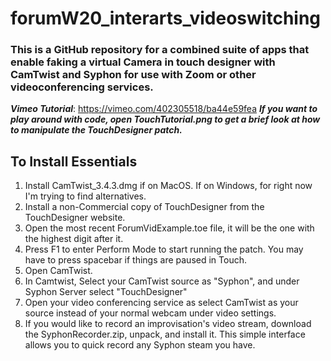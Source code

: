 # forumW20_interarts_videoswitching

### This is a GitHub repository for a combined suite of apps that enable faking a virtual Camera in touch designer with CamTwist and Syphon for use with Zoom or other videoconferencing services.

***Vimeo Tutorial***: https://vimeo.com/402305518/ba44e59fea
***If you want to play around with code, open TouchTutorial.png to get a brief look at how to manipulate the TouchDesigner patch.***

## To Install Essentials
1. Install CamTwist_3.4.3.dmg if on MacOS. If on Windows, for right now I'm trying to find alternatives.
2. Install a non-Commercial copy of TouchDesigner from the TouchDesigner website.
3. Open the most recent ForumVidExample.toe file, it will be the one with the highest digit after it.
4. Press F1 to enter Perform Mode to start running the patch. You may have to press spacebar if things are paused in Touch.
5. Open CamTwist.
5. In Camtwist, Select your CamTwist source as "Syphon", and under Syphon Server select "TouchDesigner"
6. Open your video conferencing service as select CamTwist as your source instead of your normal webcam under video settings.
7. If you would like to record an improvisation's video stream, download the SyphonRecorder.zip, unpack, and install it. This simple interface allows you to quick record any Syphon steam you have.

